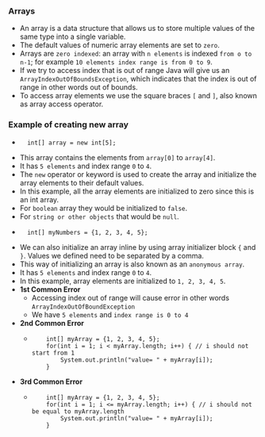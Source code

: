 ### Arrays
- An array is a data structure that allows us to store multiple values of the same type into a single variable.
- The default values of numeric array elements are set to `zero`.
- Arrays are `zero indexed`: an array with `n elements` is indexed `from o to n-1`; for example `10 elements index range is from 0 to 9`.
- If we try to access index that is out of range Java will give us an `ArrayIndexOutOfBoundsException`, which indicates that the index is out of range in other words out of bounds.
- To access array elements we use the square braces `[` and `]`, also known as array access operator.

### Example of creating new array
- ```
    int[] array = new int[5];
  ```
- This array contains the elements from `array[0]` to `array[4]`.
- It has `5 elements` and index range `0` to `4`.
- The `new` operator or keyword is used to create the array and initialize the array elements to their default values.
- In this example, all the array elements are initialized to zero since this is an int array.
- For `boolean` array they would be initialized to `false`.
- For `string or other objects` that would be `null`.
- ```
    int[] myNumbers = {1, 2, 3, 4, 5};
  ```
- We can also initialize an array inline by using array initializer block `{` and `}`. Values we defined need to be separated by a comma.
- This way of initializing an array is also known as an `anonymous array`.
- It has `5 elements` and index range `0` to `4`.
- In this example, array elements are initialized to `1, 2, 3, 4, 5`.
- **1st Common Error**
  - Accessing index out of range will cause error in other words `ArrayIndexOutOfBoundException`
  - We have `5 elements` and `index range is 0 to 4`
- **2nd Common Error**
  - ```
        int[] myArray = {1, 2, 3, 4, 5};
        for(int i = 1; i < myArray.length; i++) { // i should not start from 1
            System.out.println("value= " + myArray[i]);
        }
    ```
- **3rd Common Error**
  - ```
        int[] myArray = {1, 2, 3, 4, 5};
        for(int i = 1; i <= myArray.length; i++) { // i should not be equal to myArray.length
            System.out.println("value= " + myArray[i]);
        }
    ```

